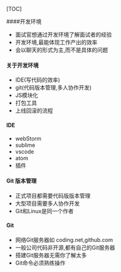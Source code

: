 [TOC]

####开发环境

+ 面试官想通过开发环境了解面试者的经验
+ 开发环境,最能体现工作产出的效率
+ 会以聊天的形式为主,而不是具体的问题

#### 关于开发环境

+ IDE(写代码的效率)
+ git(代码版本管理,多人协作开发)
+ JS模块化
+ 打包工具
+ 上线回滚的流程

#### IDE

+ webStorm
+ sublime
+ vscode
+ atom
+ 插件


#### Git 版本管理

+ 正式项目都需要代码版版本管理
+ 大型项目需要多人协作开发
+ Git和Linux是同一个作者

#### Git

+ 网络Git服务器如 coding.net,github.com
+ 一般公司代码非开源,都有自己的Git服务器
+ 搭建Git服务器无需你了解太多
+ Git命令必须熟练操作
